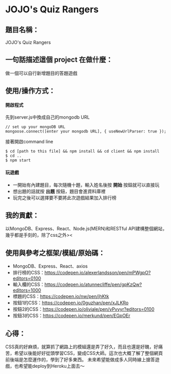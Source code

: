 # JOJO's Quiz Rangers
## 題目名稱：
JOJO's Quiz Rangers
## 一句話描述這個 project 在做什麼： 
做一個可以自行新增題目的答題遊戲
## 使用/操作方式：
#### 開啟程式
先到server.js中換成自己的mongodb URL
```
// set up your mongoDB URL
mongoose.connect([enter your mongodb URL], { useNewUrlParser: true });
```
接著開啟command line
```
$ cd [path to this file] && npm install && cd client && npm install
$ cd ..
$ npm start
```
#### 玩遊戲
* 一開始有內建題目，每次隨機十題，輸入姓名後按 **開始** 按鈕就可以直接玩
* 想出題的話就按 **出題** 按鈕，題目會進資料庫裡
* 玩完之後可以選擇要不要將此次遊戲結果加入排行榜


## 我的貢獻：
以MongoDB、Express、React、Node.js(MERN)和RESTful API建構整個網站，幾乎都是手刻的，除了css之外><
## 使用與參考之框架/模組/原始碼：
* MongoDB、Express、React、axios
* 排行榜的CSS：https://codepen.io/alexerlandsson/pen/mPWgpO?editors=0100
* 輸入欄的CSS：https://codepen.io/atunnecliffe/pen/gpKzQw?editors=1000
* 標題的CSS：https://codepen.io/nw/pen/jhKtk
* 按鈕1的CSS：https://codepen.io/0guzhan/pen/xJLKRo
* 按鈕2的CSS：https://codepen.io/oliviale/pen/vPvvyr?editors=0100
* 按鈕3的CSS：https://codepen.io/merkund/pen/EGpOEr

## 心得：
CSS真的好麻煩，就算抓了網路上的模組還是弄了好久，而且也還是好醜，好痛苦，希望以後能好好從頭學習CSS，變成CSS大師。這次也大概了解了整個網頁前後端是怎麼運作的，學到了好多東西。
未來希望能做成多人同時線上搶答遊戲，也希望能deploy到Heroku上面去～
